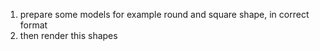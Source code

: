 1) prepare some models for example round and square shape, in correct format
2) then render this shapes